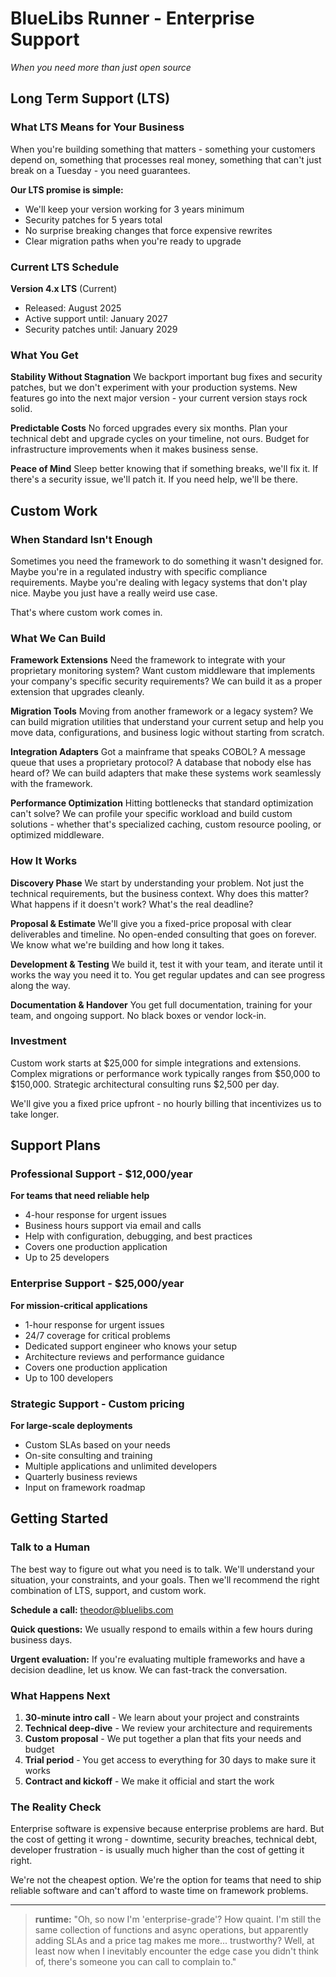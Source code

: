 # BlueLibs Runner - Enterprise Support

_When you need more than just open source_

## Long Term Support (LTS)

### What LTS Means for Your Business

When you're building something that matters - something your customers depend on, something that processes real money, something that can't just break on a Tuesday - you need guarantees.

**Our LTS promise is simple:**

- We'll keep your version working for 3 years minimum
- Security patches for 5 years total
- No surprise breaking changes that force expensive rewrites
- Clear migration paths when you're ready to upgrade

### Current LTS Schedule

**Version 4.x LTS** (Current)

- Released: August 2025
- Active support until: January 2027
- Security patches until: January 2029

### What You Get

**Stability Without Stagnation**
We backport important bug fixes and security patches, but we don't experiment with your production systems. New features go into the next major version - your current version stays rock solid.

**Predictable Costs**
No forced upgrades every six months. Plan your technical debt and upgrade cycles on your timeline, not ours. Budget for infrastructure improvements when it makes business sense.

**Peace of Mind**
Sleep better knowing that if something breaks, we'll fix it. If there's a security issue, we'll patch it. If you need help, we'll be there.

## Custom Work

### When Standard Isn't Enough

Sometimes you need the framework to do something it wasn't designed for. Maybe you're in a regulated industry with specific compliance requirements. Maybe you're dealing with legacy systems that don't play nice. Maybe you just have a really weird use case.

That's where custom work comes in.

### What We Can Build

**Framework Extensions**
Need the framework to integrate with your proprietary monitoring system? Want custom middleware that implements your company's specific security requirements? We can build it as a proper extension that upgrades cleanly.

**Migration Tools**
Moving from another framework or a legacy system? We can build migration utilities that understand your current setup and help you move data, configurations, and business logic without starting from scratch.

**Integration Adapters**
Got a mainframe that speaks COBOL? A message queue that uses a proprietary protocol? A database that nobody else has heard of? We can build adapters that make these systems work seamlessly with the framework.

**Performance Optimization**
Hitting bottlenecks that standard optimization can't solve? We can profile your specific workload and build custom solutions - whether that's specialized caching, custom resource pooling, or optimized middleware.

### How It Works

**Discovery Phase**
We start by understanding your problem. Not just the technical requirements, but the business context. Why does this matter? What happens if it doesn't work? What's the real deadline?

**Proposal & Estimate**
We'll give you a fixed-price proposal with clear deliverables and timeline. No open-ended consulting that goes on forever. We know what we're building and how long it takes.

**Development & Testing**
We build it, test it with your team, and iterate until it works the way you need it to. You get regular updates and can see progress along the way.

**Documentation & Handover**
You get full documentation, training for your team, and ongoing support. No black boxes or vendor lock-in.

### Investment

Custom work starts at $25,000 for simple integrations and extensions. Complex migrations or performance work typically ranges from $50,000 to $150,000. Strategic architectural consulting runs $2,500 per day.

We'll give you a fixed price upfront - no hourly billing that incentivizes us to take longer.

## Support Plans

### Professional Support - $12,000/year

**For teams that need reliable help**

- 4-hour response for urgent issues
- Business hours support via email and calls
- Help with configuration, debugging, and best practices
- Covers one production application
- Up to 25 developers

### Enterprise Support - $25,000/year

**For mission-critical applications**

- 1-hour response for urgent issues
- 24/7 coverage for critical problems
- Dedicated support engineer who knows your setup
- Architecture reviews and performance guidance
- Covers one production application
- Up to 100 developers

### Strategic Support - Custom pricing

**For large-scale deployments**

- Custom SLAs based on your needs
- On-site consulting and training
- Multiple applications and unlimited developers
- Quarterly business reviews
- Input on framework roadmap

## Getting Started

### Talk to a Human

The best way to figure out what you need is to talk. We'll understand your situation, your constraints, and your goals. Then we'll recommend the right combination of LTS, support, and custom work.

**Schedule a call:** [theodor@bluelibs.com](mailto:theodor@bluelibs.com)

**Quick questions:** We usually respond to emails within a few hours during business days.

**Urgent evaluation:** If you're evaluating multiple frameworks and have a decision deadline, let us know. We can fast-track the conversation.

### What Happens Next

1. **30-minute intro call** - We learn about your project and constraints
2. **Technical deep-dive** - We review your architecture and requirements
3. **Custom proposal** - We put together a plan that fits your needs and budget
4. **Trial period** - You get access to everything for 30 days to make sure it works
5. **Contract and kickoff** - We make it official and start the work

### The Reality Check

Enterprise software is expensive because enterprise problems are hard. But the cost of getting it wrong - downtime, security breaches, technical debt, developer frustration - is usually much higher than the cost of getting it right.

We're not the cheapest option. We're the option for teams that need to ship reliable software and can't afford to waste time on framework problems.

---

> **runtime:** "Oh, so now I'm 'enterprise-grade'? How quaint. I'm still the same collection of functions and async operations, but apparently adding SLAs and a price tag makes me more... trustworthy? Well, at least now when I inevitably encounter the edge case you didn't think of, there's someone you can call to complain to."
